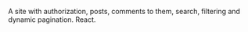 A site with authorization, posts, comments to them, search, filtering and dynamic pagination. React. 